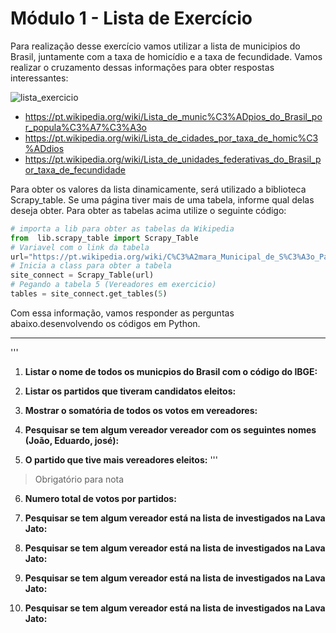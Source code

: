 Módulo 1 - Lista de Exercício
=========

Para realização desse exercício vamos utilizar a lista de municipios do Brasil, juntamente com a taxa de homicídio e a taxa de fecundidade. Vamos realizar o cruzamento dessas informações para obter respostas interessantes:

![lista_exercicio](https://github.com/clodonil/curso_python/blob/master/Imagens/m1_exercicio.JPG)

* https://pt.wikipedia.org/wiki/Lista_de_munic%C3%ADpios_do_Brasil_por_popula%C3%A7%C3%A3o
* https://pt.wikipedia.org/wiki/Lista_de_cidades_por_taxa_de_homic%C3%ADdios
* https://pt.wikipedia.org/wiki/Lista_de_unidades_federativas_do_Brasil_por_taxa_de_fecundidade

Para obter os valores da lista dinamicamente, será utilizado a biblioteca Scrapy_table. Se uma página tiver mais de uma tabela, informe qual delas deseja obter. Para obter as tabelas acima utilize o seguinte código:

```python
# importa a lib para obter as tabelas da Wikipedia
from  lib.scrapy_table import Scrapy_Table
# Variavel com o link da tabela
url="https://pt.wikipedia.org/wiki/C%C3%A2mara_Municipal_de_S%C3%A3o_Paulo"
# Inicia a class para obter a tabela
site_connect = Scrapy_Table(url)
# Pegando a tabela 5 (Vereadores em exercicio)
tables = site_connect.get_tables(5)
```

Com essa informação, vamos responder as perguntas abaixo.desenvolvendo os códigos em Python.


------
'''
1. **Listar o nome de todos os municpios do Brasil com o código do IBGE:**
>

2. **Listar os partidos que tiveram candidatos eleitos:**
   
3. **Mostrar o somatória de todos os votos em vereadores:**

4. **Pesquisar se tem algum vereador vereador com os seguintes nomes (João, Eduardo, josé):**
	
5. **O partido que tive mais vereadores eleitos:**
'''

> Obrigatório para nota

6. **Numero total de votos por partidos:**

7. **Pesquisar se tem algum vereador está na lista de investigados na Lava Jato:**

8. **Pesquisar se tem algum vereador está na lista de investigados na Lava Jato:**

9. **Pesquisar se tem algum vereador está na lista de investigados na Lava Jato:**

10. **Pesquisar se tem algum vereador está na lista de investigados na Lava Jato:**
